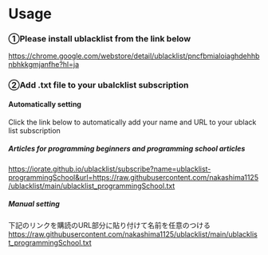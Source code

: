 # Usage
### ➀Please install ublacklist from the link below<br>
https://chrome.google.com/webstore/detail/ublacklist/pncfbmialoiaghdehhbnbhkkgmjanfhe?hl=ja<br>

### ➁Add .txt file to your ubalcklist subscription
#### Automatically setting
Click the link below to automatically add your name and URL to your ublack list subscription<br>
##### Articles for programming beginners and programming school articles
https://iorate.github.io/ublacklist/subscribe?name=ublacklist-programmingSchool&url=https://raw.githubusercontent.com/nakashima1125/ublacklist/main/ublacklist_programmingSchool.txt
<br>

##### Manual setting
下記のリンクを購読のURL部分に貼り付けて名前を任意のつける<br>
https://raw.githubusercontent.com/nakashima1125/ublacklist/main/ublacklist_programmingSchool.txt
